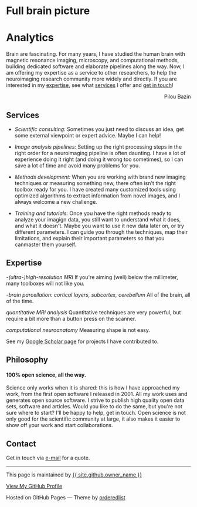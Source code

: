 # <a name="home"></a>Full brain picture
# Analytics

Brain are fascinating. For many years, I have studied the human brain with magnetic resonance imaging, microscopy, and computational methods, building dedicated software and elaborate pipelines along the way. Now, I am offering my expertise as a service to other researchers, to help the neuroimaging research community more widely and directly. If you are interested in my <a href="#code">expertise</a>, see what <a href="#code">services</a> I offer and <a href="#code">get in touch</a>!

<p  style="text-align:right">Pilou Bazin</p>

## <a name="services"></a>Services

- _Scientific consulting:_ Sometimes you just need to discuss an idea, get some external viewpoint or expert advice. Maybe I can help!

- _Image analysis pipelines:_ Setting up the right processing steps in the right order for a neuroimaging pipeline is often daunting. I have a lot of experience doing it right (and doing it wrong too sometimes), so I can save a lot of time and avoid many problems for you.

- _Methods development:_ When you are working with brand new imaging techniques or measuring something new, there often isn't the right toolbox ready for you. I have created many customized tools using optimized algorithms to extract information from novel images, and I always welcome a new challenge.

- _Training and tutorials:_ Once you have the right methods ready to analyze your imagign data, you still want to understand what it does, and what it doesn't. Maybe you want to use it new data later on, or try different parameters. I can guide you through the techniques, map their limitations, and explain their important parameters so that you canmaster them yourself.

## <a names="expertise"></a>Expertise

-*(ultra-)high-resolution MRI* If you're aiming (well) below the millimeter, many toolboxes will not like you.

-_brain parcellation: cortical layers, subcortex, cerebellum_ 
All of the brain, all of the time.

_quantitative MRI analysis_
Quantitative techniques are very powerful, but require a bit more than a button press on the scanner.

_computational neuroanatomy_ 
Measuring shape is not easy.

See my  <a href="https://scholar.google.com/citations?user=g1EY49YAAAAJ">Google Scholar page</a> for projects I have contributed to.


## <a names="philosophy"></a>Philosophy

#### 100% open science, all the way.
Science only works when it is shared: this is how I have approached my work, from the first open software I released in 2001.
All my work uses and generates open source software. I strive to publish high quality open data sets, software and articles.
Would you like to do the same, but you're not sure where to start? I'll be happy to help, get in touch. Open science is not
only good for the scientific community at large, it also makes it easier to show off your work and start collaborations.


## <a name="contact"></a>Contact

Get in touch via <a href="mailto:info@fullbrainpicture.nl">e-mail</a> for a quote. 


---
 This page is maintained by <a href="{{ site.github.owner_url }}">{{ site.github.owner_name }}</a>
 
<a href="{{ site.github.owner_url }}">View My GitHub Profile</a>
 
 Hosted on GitHub Pages &mdash; Theme by <a href="https://github.com/orderedlist">orderedlist</a>
